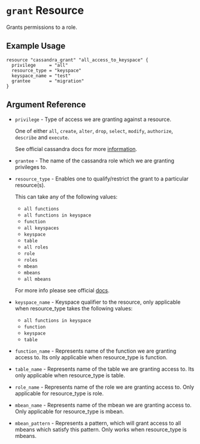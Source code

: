 # `grant` Resource

Grants permissions to a role.

## Example Usage

```hcl
resource "cassandra_grant" "all_access_to_keyspace" {
  privilege     = "all"
  resource_type = "keyspace"
  keyspace_name = "test"
  grantee       = "migration"
}
```

## Argument Reference

- `privilege` - Type of access we are granting against a resource.

  One of either `all`, `create`, `alter`, `drop`, `select`, `modify`, `authorize`, `describe` and `execute`.

  See official cassandra docs for more [information](https://docs.datastax.com/en/cql/3.3/cql/cql_reference/cqlGrant.html).

- `grantee` - The name of the cassandra role which we are granting privileges to.

- `resource_type` -  Enables one to qualify/restrict the grant to a particular resource(s).

  This can take any of the following values:

    - `all functions`
    - `all functions in keyspace`
    - `function`
    - `all keyspaces`
    - `keyspace`
    - `table`
    - `all roles`
    - `role`
    - `roles`
    - `mbean`
    - `mbeans`
    - `all mbeans`

  For more info please see official [docs](https://docs.datastax.com/en/cql/3.3/cql/cql_reference/cqlGrant.html).

- `keyspace_name` - Keyspace qualifier to the resource, only applicable when resource_type takes the following values:

    - `all functions in keyspace`
    - `function`
    - `keyspace`
    - `table`

- `function_name` - Represents name of the function we are granting access to. Its only applicable when resource_type is function.

- `table_name` - Represents name of the table we are granting access to. Its only applicable when resource_type is table.

- `role_name` - Represents name of the role we are granting access to. Only applicable for resource_type is role.

- `mbean_name` - Represents name of the mbean we are granting access to. Only applicable for resource_type is mbean.

- `mbean_pattern` - Represents a pattern, which will grant access to all mbeans which satisfy this pattern. Only works when resource_type is mbeans.
